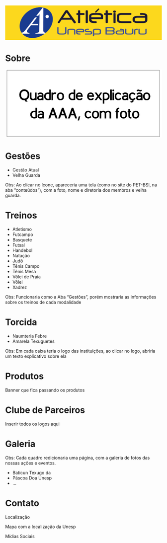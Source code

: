 
![header](0-header.png)

# Sobre

![Quadro de explicação da AAA, com foto](1-quadro.png)


# Gestões

- Gestão Atual
- Velha Guarda

Obs: Ao clicar no ícone, apareceria uma tela (como no site do PET-BSI, na aba
“conteúdos”), com a foto, nome e diretoria dos membros e velha guarda.

# Treinos

- Atletismo
- Futcampo
- Basquete
- Futsal
- Handebol
- Natação
- Judô
- Tênis Campo
- Tênis Mesa
- Vôlei de Praia
- Vôlei
- Xadrez


Obs: Funcionaria como a Aba “Gestões”, porém mostraria
as informações sobre os treinos de cada modalidade


# Torcida

- Naumteria Febre
- Amarela Texuguetes

Obs: Em cada caixa teria o logo das instituições, ao clicar no logo,
abriria um texto explicativo sobre ela

# Produtos

Banner que fica passando os produtos

# Clube de Parceiros

Inserir todos os logos aqui

# Galeria

Obs: Cada quadro redicionaria uma página, com a galeria de fotos das nossas ações
e eventos.

- Baticun Texugo da
- Páscoa Doa Unesp
- ...

# Contato

Localização

Mapa com a localização da Unesp

Mídias Sociais
